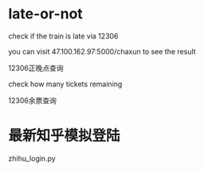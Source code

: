 # late-or-not
check if the train is late via 12306

you can visit 47.100.162.97:5000/chaxun to see the result

12306正晚点查询

check how many tickets remaining

12306余票查询

# 最新知乎模拟登陆

zhihu_login.py
